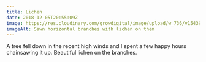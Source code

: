 ```yaml
---
title: Lichen
date: 2018-12-05T20:55:09Z
image: https://res.cloudinary.com/growdigital/image/upload/w_736/v1543948638/9511E690-C759-439F-8F9F-6781550DDEA5.jpg
imageAlt: Sawn horizontal branches with lichen on them
---
```


A tree fell down in the recent high winds and I spent a few happy hours chainsawing it up. Beautiful lichen on the branches.
